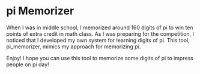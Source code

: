 # pi Memorizer

When I was in middle school, I memorized around 160 digits of pi to win
ten points of extra credit in math class. As I was preparing for the
competition, I noticed that I developed my own system for learning digits of pi.
This tool, pi_memorizer, mimics my approach for memorizing pi.

Enjoy! I hope you can use this tool to memorize some digits of pi to
impress people on pi day!
